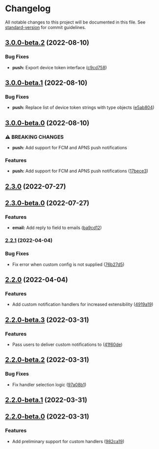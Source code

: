 # Changelog

All notable changes to this project will be documented in this file. See [standard-version](https://github.com/conventional-changelog/standard-version) for commit guidelines.

## [3.0.0-beta.2](https://github.com/chelsea-apps/notification/compare/v3.0.0-beta.1...v3.0.0-beta.2) (2022-08-10)


### Bug Fixes

* **push:** Export device token interface ([c9cd758](https://github.com/chelsea-apps/notification/commit/c9cd758bb88b049afcb9cd2cbcea21b862d92a70))

## [3.0.0-beta.1](https://github.com/chelsea-apps/notification/compare/v3.0.0-beta.0...v3.0.0-beta.1) (2022-08-10)


### Bug Fixes

* **push:** Replace list of device token strings with type objects ([e5ab804](https://github.com/chelsea-apps/notification/commit/e5ab8049e8bde65fa58d0a3c8d206e03c8529449))

## [3.0.0-beta.0](https://github.com/chelsea-apps/notification/compare/v2.3.0...v3.0.0-beta.0) (2022-08-10)


### ⚠ BREAKING CHANGES

* **push:** Add support for FCM and APNS push notifications

### Features

* **push:** Add support for FCM and APNS push notifications ([17bece3](https://github.com/chelsea-apps/notification/commit/17bece35ef81509425938f4eb9b4576d7d25a655))

## [2.3.0](https://github.com/chelsea-apps/notification/compare/v2.2.1...v2.3.0) (2022-07-27)

## [2.3.0-beta.0](https://github.com/chelsea-apps/notification/compare/v2.2.1...v2.3.0-beta.0) (2022-07-27)


### Features

* **email:** Add reply to field to emails ([ba9cd12](https://github.com/chelsea-apps/notification/commit/ba9cd12cbec5410b42360928edde2cc6c3307211))

### [2.2.1](https://github.com/chelsea-apps/notification/compare/v2.2.0...v2.2.1) (2022-04-04)


### Bug Fixes

* Fix error when custom config is not supplied ([76b27d5](https://github.com/chelsea-apps/notification/commit/76b27d5df062ae426092b5f994ceaa051e743975))

## [2.2.0](https://github.com/chelsea-apps/notification/compare/v2.1.0-1...v2.2.0) (2022-04-04)


### Features

* Add custom notification handlers for increased extensibility ([4919a19](https://github.com/chelsea-apps/notification/commit/4919a19f0e9cdfcca17c58e6042ab3826c62bdb5))

## [2.2.0-beta.3](https://github.com/chelsea-apps/notification/compare/v2.2.0-beta.2...v2.2.0-beta.3) (2022-03-31)


### Features

* Pass users to deliver custom notifications to ([41f60de](https://github.com/chelsea-apps/notification/commit/41f60de84d3a0061c49cabe30d28354368a1b4b4))

## [2.2.0-beta.2](https://github.com/chelsea-apps/notification/compare/v2.2.0-beta.1...v2.2.0-beta.2) (2022-03-31)


### Bug Fixes

* Fix handler selection logic ([97a08b1](https://github.com/chelsea-apps/notification/commit/97a08b1b73cda18b25ba542a86ff62ac8bb02a52))

## [2.2.0-beta.1](https://github.com/chelsea-apps/notification/compare/v2.2.0-beta.0...v2.2.0-beta.1) (2022-03-31)

## [2.2.0-beta.0](https://github.com/chelsea-apps/notification/compare/v2.1.0-1...v2.2.0-beta.0) (2022-03-31)


### Features

* Add preliminary support for custom handlers ([982ca19](https://github.com/chelsea-apps/notification/commit/982ca191f95293007df446fcade88a8156885bd6))
